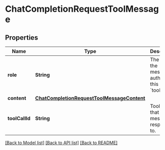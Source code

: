# ChatCompletionRequestToolMessage

## Properties
Name | Type | Description | Notes
------------ | ------------- | ------------- | -------------
**role** | **String** | The role of the messages author, in this case &#x60;tool&#x60;. | 
**content** | [**ChatCompletionRequestToolMessageContent**](ChatCompletionRequestToolMessageContent.md) |  | 
**toolCallId** | **String** | Tool call that this message is responding to. | 

[[Back to Model list]](../README.md#documentation-for-models) [[Back to API list]](../README.md#documentation-for-api-endpoints) [[Back to README]](../README.md)


